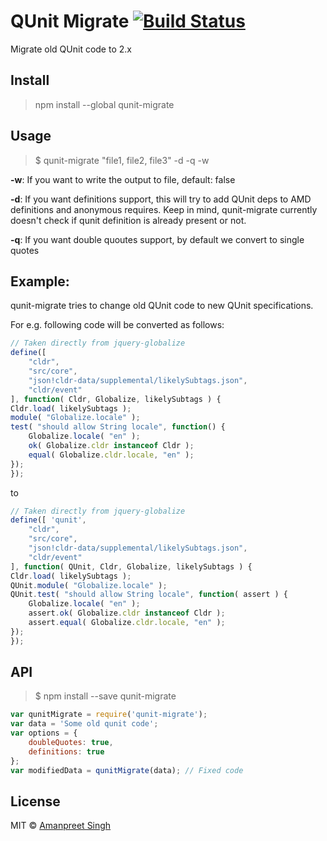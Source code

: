 # QUnit Migrate [![Build Status](https://travis-ci.org/apsdehal/qunit-migrate.svg?branch=master)](https://travis-ci.org/apsdehal/qunit-migrate)

Migrate old QUnit code to 2.x

## Install

> npm install --global qunit-migrate

## Usage

> $ qunit-migrate "file1, file2, file3" -d -q -w

__-w__: If you want to write the output to file, default: false

__-d__: If you want definitions support, this will try to add QUnit deps to AMD definitions and anonymous requires. Keep in mind, qunit-migrate currently doesn't check if qunit definition is already present or not.

__-q__: If you want double quoutes support, by default we convert to single quotes

## Example:

qunit-migrate tries to change old QUnit code to new QUnit specifications.

For e.g. following code will be converted as follows:

```js
// Taken directly from jquery-globalize
define([
	"cldr",
	"src/core",
	"json!cldr-data/supplemental/likelySubtags.json",
	"cldr/event"
], function( Cldr, Globalize, likelySubtags ) {
Cldr.load( likelySubtags );
module( "Globalize.locale" );
test( "should allow String locale", function() {
	Globalize.locale( "en" );
	ok( Globalize.cldr instanceof Cldr );
	equal( Globalize.cldr.locale, "en" );
});
});
```
to

```js
// Taken directly from jquery-globalize
define([ 'qunit',
	"cldr",
	"src/core",
	"json!cldr-data/supplemental/likelySubtags.json",
	"cldr/event"
], function( QUnit, Cldr, Globalize, likelySubtags ) {
Cldr.load( likelySubtags );
QUnit.module( "Globalize.locale" );
QUnit.test( "should allow String locale", function( assert ) {
	Globalize.locale( "en" );
	assert.ok( Globalize.cldr instanceof Cldr );
	assert.equal( Globalize.cldr.locale, "en" );
});
});
```

## API
> $ npm install --save qunit-migrate

```js
var qunitMigrate = require('qunit-migrate');
var data = 'Some old qunit code';
var options = {
	doubleQuotes: true,
	definitions: true
};
var modifiedData = qunitMigrate(data); // Fixed code
```

## License

MIT © [Amanpreet Singh](https://apsdehal.in)
